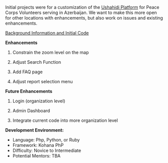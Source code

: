 Initial projects were for a customization of the [Ushahidi Platform](http://ushahidi.com/products/ushahidi-platform) for Peace Corps Volunteers serving in Azerbaijan. We want to make this more open for other locations with enhancements, but also work on issues and existing enhancements.

[Background Information and Initial Code](https://github.com/PeaceCorps/PCAZ)

**Enhancements**

1. Constrain the zoom level on the map 

2. Adjust Search Function 

3. Add FAQ page 

4. Adjust report selection menu

**Future Enhancements**

1. Login (organization level)

2. Admin Dashboard

3. Integrate current code into more organization level

**Development Environment:**
* Language: Php, Python, or Ruby
* Framework: Kohana PhP
* Difficulty: Novice to Intermediate
* Potential Mentors: TBA
